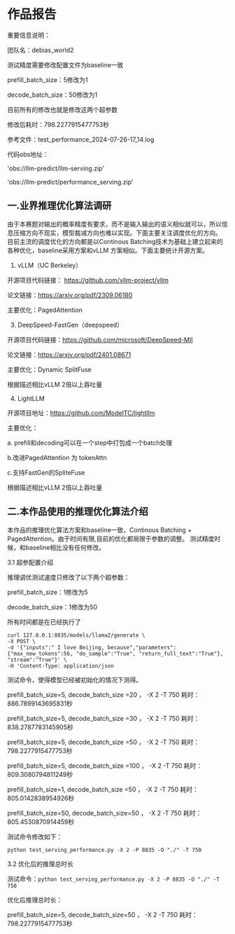# 作品报告

重要信息说明：

团队名：debias_world2

测试精度需要修改配置文件为baseline一致

prefill_batch_size：5修改为1

decode_batch_size：50修改为1

目前所有的修改也就是修改这两个超参数

修改后耗时：798.2277915477753秒

参考文件：test_performance_2024-07-26-17_14.log

代码obs地址：

'obs://llm-predict/llm-serving.zip'

'obs://llm-predict/performance_serving.zip'


## 一.业界推理优化算法调研

由于本赛题对输出的概率精度有要求，而不是输入输出的语义相似就可以，所以信息压缩方向不现实，模型裁减方向也难以实现。下面主要关注调度优化的方向。
目前主流的调度优化的方向都是以Continous Batching技术为基础上建立起来的各种优化，baseline采用方案和vLLM 方案相似。下面主要统计开源方案。

1. vLLM（UC Berkeley）

开源项目代码链接： https://github.com/vllm-project/vllm

论文链接：https://arxiv.org/pdf/2309.06180

主要优化：PagedAttention

3. DeepSpeed-FastGen（deepspeed）

开源项目代码链接：https://github.com/microsoft/DeepSpeed-MII

论文链接：https://arxiv.org/pdf/2401.08671

主要优化：Dynamic SplitFuse

根据描述相比vLLM 2倍以上吞吐量

4. LightLLM

开源项目地址：https://github.com/ModelTC/lightllm

主要优化：

a. prefill和decoding可以在一个step中打包成一个batch处理

b.改进PagedAttention 为 tokenAttn

c.支持FastGen的SpliteFuse

根据描述相比vLLM 2倍以上吞吐量

## 二.本作品使用的推理优化算法介绍

本作品的推理优化算法方案和baseline一致，Continous Batching + PagedAttention。由于时间有限,目前的优化都局限于参数的调整。
测试精度时候，和baseline相比没有任何修改。

3.1 超参配置介绍

推理调优测试速度只修改了以下两个超参数：

prefill_batch_size：1修改为5

decode_batch_size：1修改为50

所有时间都是在已经执行了
```
curl 127.0.0.1:8835/models/llama2/generate \
-X POST \
-d '{"inputs":" I love Beijing, because","parameters":{"max_new_tokens":56, "do_sample":"True", "return_full_text":"True"}, "stream":"True"}' \
-H 'Content-Type: application/json
```

测试命令，使得模型已经被初始化的情况下测得。

prefill_batch_size=5, decode_batch_size =20 ， -X 2 -T 750  耗时：886.7899143695831秒

prefill_batch_size=5, decode_batch_size =30 ， -X 2 -T 750  耗时：838.2787783145905秒

prefill_batch_size=5, decode_batch_size =50 ， -X 2 -T 750  耗时：798.2277915477753秒

prefill_batch_size=5, decode_batch_size =100 ， -X 2 -T 750  耗时：809.3080794811249秒

prefill_batch_size=1, decode_batch_size =50 ， -X 2 -T 750  耗时：805.0142838954926秒

prefill_batch_size=50, decode_batch_size=50 ， -X 2 -T 750  耗时：805.4530870914459秒


测试命令修改如下：
```
python test_serving_performance.py -X 2 -P 8835 -O "./" -T 750
```

3.2 优化后的推理总时长

测试命令：`python test_serving_performance.py -X 2 -P 8835 -O "./" -T 750`

优化后推理总时长：

prefill_batch_size=5,  decode_batch_size=50 ， -X 2 -T 750  耗时：798.2277915477753秒


